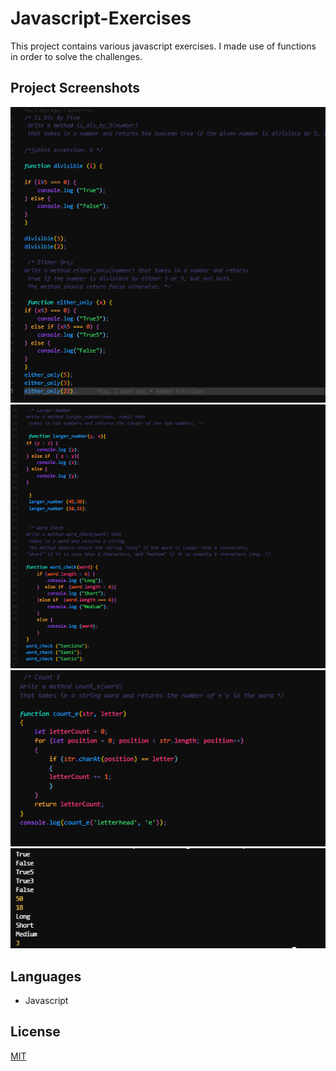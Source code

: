 # Javascript-Exercises

This project contains various javascript exercises. I made use of functions in order to solve the challenges.  

## Project Screenshots

![Project Screenshot](images/screenshot1.PNG)
![Project Screenshot](images/screenshot2.PNG)
![Project Screenshot](images/screenshot3.PNG)
![Project Screenshot](images/screenshot4.PNG)

## Languages

- Javascript

## License

[MIT](https://choosealicense.com/licenses/mit/)
